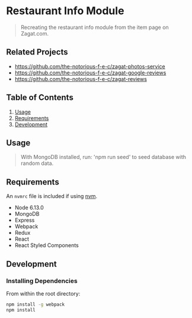 # Restaurant Info Module

> Recreating the restaurant info module from the item page on Zagat.com.

## Related Projects

  - https://github.com/the-notorious-f-e-c/zagat-photos-service
  - https://github.com/the-notorious-f-e-c/zagat-google-reviews
  - https://github.com/the-notorious-f-e-c/zagat-reviews

## Table of Contents

1. [Usage](#Usage)
1. [Requirements](#requirements)
1. [Development](#development)

## Usage

> With MongoDB installed, run: 'npm run seed' to seed database with random data.

## Requirements

An `nvmrc` file is included if using [nvm](https://github.com/creationix/nvm).

- Node 6.13.0
- MongoDB
- Express
- Webpack
- Redux
- React
- React Styled Components

## Development

### Installing Dependencies

From within the root directory:

```sh
npm install -g webpack
npm install
```

